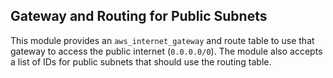 ## Gateway and Routing for Public Subnets

This module provides an `aws_internet_gateway` and route table to use that
gateway to access the public internet (`0.0.0.0/0`). The module also accepts
a list of IDs for public subnets that should use the routing table.
